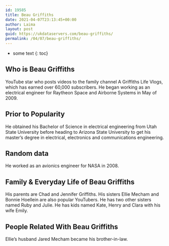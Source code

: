 ```yaml
---
id: 19585
title: Beau Griffiths
date: 2021-04-07T23:13:45+00:00
author: Laima
layout: post
guid: https://ukdataservers.com/beau-griffiths/
permalink: /04/07/beau-griffiths/
---
```


* some text
{: toc}


## Who is Beau Griffiths
                  
                  
                  
YouTube star who posts videos to the family channel A Griffiths Life Vlogs, which has earned over 60,000 subscribers. He began working as an electrical engineer for Raytheon Space and Airborne Systems in May of 2009.
                  
              
            
              
            
                
                
                
## Prior to Popularity
                  
                  
                  
He obtained his Bachelor of Science in electrical engineering from Utah State University before heading to Arizona State University to get his master&#8217;s degree in electrical, electronics and communications engineering.
                  
              
            
              
            
                
                
                
## Random data
                  
                  
                  
He worked as an avionics engineer for NASA in 2008.
                  
              
            
              
            
                
                
                
## Family & Everyday Life of Beau Griffiths
                  
                  
                  
His parents are Chad and Jennifer Griffiths. His sisters Ellie Mecham and Bonnie Hoellein are also popular YouTubers. He has two other sisters named Ruby and Julie. He has kids named Kate, Henry and Clara with his wife Emily. 
                  
              
            
              
            
                
                
                
## People Related With Beau Griffiths
                  
                  
                  
Ellie&#8217;s husband Jared Mecham became his brother-in-law.
                  
              
            
              
            
                
              
            
              
              
            
            
              
            
          
          
          